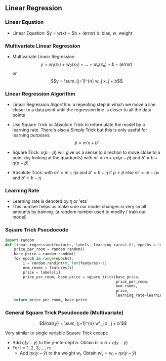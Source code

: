 ## Linear Regression

### Linear Equation

- Linear Equation: $y = $w($x) + $b + (error)
b: bias, w: weight

### Multivariate Linear Regression

- Multivariate Linear Regression: $$y = w_1(x_1) + w_2(x_2) + ... + w_n(x_n) + b + (error)$$
or $$y = \sum_{j=1}^{n} w_j x_j + b$$

### Linear Regression Algorithm

- Linear Regression Algorithm: a repeating step in which we move a line closer to a data point until the regression line is closer to all the data points
- Use Square Trick or Absolute Trick to reformulate the model by a learning rate. There's also a Simple Trick but this is only useful for learning purposes.
$$\hat{p} = m'x + b'$$
- Square Trick: $x(p-\hat{p})$ will give us a sense to direction to move close to a point (by looking at the quadrants)
with $m' = m + \eta x(p-\hat{p})$ and $b' = b + \eta(p-\hat{p})$

- Absolute Trick:
with $m' = m + \eta x$ and $b' = b + \eta$ if $p > \hat{p}$
else $m' = m - \eta x$ and $b' = b - \eta$

### Learning Rate

- Learning rate is denoted by $\eta$ or 'eta'
- This number helps us make sure our model changes in very small amounts by training. (a random number used to modify / train our model)

### Square Trick Pseudocode

```python
import random
def linear_regression(features, labels, learning_rate=0.01, epochs = 1000):
    price_per_room = random.random()
    base_price = random.random()
    for epoch in range(epochs):
        i = random.randint(0, len(features)-1)
        num_rooms = features[i]
        price = labels[i]
        price_per_room, base_price = square_trick(base_price,
                                                  price_per_room,
                                                  num_rooms,
                                                  price,
                                                  learning_rate=learning_rate)
    return price_per_room, base_price
```

### General Square Trick Pseudocode (Multivariate)

$$\hat{y} = \sum_{j=1}^{n} w'_j x'_j + b'$$

Very similar to single variable Square Trick except:

- Add $\eta(y-\hat{y})$ to the y-intercept $b$. Obtain $b' = b + \eta(y-\hat{y})$
- For i = 1, 2, 3, ..., n:
  - Add $\eta x(y-\hat{y})$ to the weight $w_i$. Obtain $w'_i = w_i + \eta x(y-\hat{y})$
